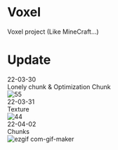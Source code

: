 # Voxel
Voxel project  (Like MineCraft...)

Update
========
22-03-30  
Lonely chunk & Optimization Chunk  
![55](https://user-images.githubusercontent.com/101923824/161016484-0c042dea-f6d1-4060-b4d9-1350de9993bf.PNG)  
22-03-31  
Texture  
![44](https://user-images.githubusercontent.com/101923824/161015739-d5d83faf-2370-42a2-b959-0a70495d93aa.PNG)  
22-04-02  
Chunks  
![ezgif com-gif-maker](https://user-images.githubusercontent.com/101923824/161376319-0ee9efee-262e-4e69-973b-370f7901da2c.gif)

